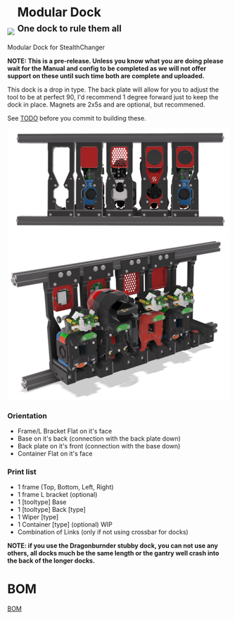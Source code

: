 # <img src="https://raw.githubusercontent.com/StealthChanger/ModularDock/main/media/images/Stealthchanger_Dock_logo.png" align="middle" style="height: 100px;" /> <div style="display: inline-block;">Modular Dock<br/><span style="font-size: 0.7em;">One dock to rule them all</span></div>

Modular Dock for StealthChanger

**NOTE: This is a pre-release.  Unless you know what you are doing please wait for the Manual and config to be completed as we will not offer support on these until such time both are complete and uploaded.**

This dock is a drop in type. The back plate will allow for you to adjust the tool to be at perfect 90, I'd recommend 1 degree forward just to keep the dock in place.  Magnets are 2x5s and are optional, but recommened.

See [TODO](TODO.md) before you commit to building these.

![](media/images/front.png)
![](media/images/back.png)


### Orientation
- Frame/L Bracket Flat on it's face
- Base on it's back (connection with the back plate down)
- Back plate on it's front (connection with the base down)
- Container Flat on it's face

### Print list
- 1 frame (Top, Bottom, Left, Right)
- 1 frame L bracket (optional)
- 1 [tooltype] Base
- 1 [tooltype] Back [type]
- 1 Wiper [type]
- 1 Container [type] (optional) WIP
- Combination of Links (only if not using crossbar for docks)

**NOTE: if you use the Dragonburnder stubby dock, you can not use any others, all docks much be the same length or the gantry well crash into the back of the longer docks.**


# BOM

[BOM](BOM.md)
